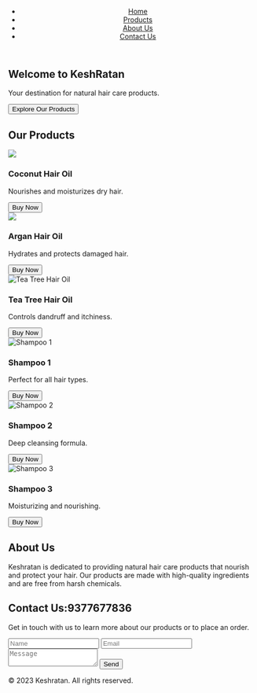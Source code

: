 <!DOCTYPE html>
<html lang="en">
<head>
    <meta charset="UTF-8">
    <meta name="viewport" content="width=device-width, initial-scale=1.0">
    <title>KeshRatan - Hair Products</title>
    <link rel="stylesheet" href="styles.css">
</head>
<body>
    <header>
        <nav>
            <ul>
                <li><a href="#home">Home</a></li>
                <li><a href="#products">Products</a></li>
                <li><a href="#about">About Us</a></li>
                <li><a href="#contact">Contact Us</a></li>
            </ul>
        </nav>
    </header>
    <main>
        <section id="home">
            <h1>Welcome to KeshRatan</h1>
            <p>Your destination for natural hair care products.</p>
            <button onclick="document.getElementById('products').scrollIntoView();">Explore Our Products</button>
        </section>
        <section id="products">
            <h2>Our Products</h2>
            <div class="product-grid">
                <div class="product-card">
                    <img src="https://www.pepperhub.in/wp-content/uploads/2023/01/Coconut-oil-.5L.webp">
                    <h3>Coconut Hair Oil</h3>
                    <p>Nourishes and moisturizes dry hair.</p>
                    <button>Buy Now</button>
                </div>
                <div class="product-card">
                    <img src="https://latourangelle.com/cdn/shop/articles/32_1200x1200.jpg?v=1647297916">
                    <h3>Argan Hair Oil</h3>
                    <p>Hydrates and protects damaged hair.</p>
                    <button>Buy Now</button>
                </div>
                <div class="product-card">
                    <img src="https://encrypted-tbn1.gstatic.com/shopping?q=tbn:ANd9GcQB0oJz5jJiPJQzYncs8EJWDC6n8KYgbJsqrh1VROo0VN7aOGeispfF7QjyDOUYD1lNGhTzlYnx0vUIAu9IYQZN8HIiC8ECMp7jL5LianEzqKdcJd9eSZdYHw" alt="Tea Tree Hair Oil">
                    <h3>Tea Tree Hair Oil</h3>
                    <p>Controls dandruff and itchiness.</p>
                    <button>Buy Now</button>
                </div>
            </div>
            <div class="product-card">
    <img src="https://via.placeholder.com/300x200?text=Shampoo+1" alt="Shampoo 1">
    <h3>Shampoo 1</h3>
    <p>Perfect for all hair types.</p>
    <button>Buy Now</button>
</div>
<div class="product-card">
    <img src="https://via.placeholder.com/300x200?text=Shampoo+2" alt="Shampoo 2">
    <h3>Shampoo 2</h3>
    <p>Deep cleansing formula.</p>
    <button>Buy Now</button>
</div>
<div class="product-card">
    <img src="https://via.placeholder.com/300x200?text=Shampoo+3" alt="Shampoo 3">
    <h3>Shampoo 3</h3>
    <p>Moisturizing and nourishing.</p>
    <button>Buy Now</button>
</div>
        </section>
        <section id="about">
            <h2>About Us</h2>
            <p>Keshratan is dedicated to providing natural hair care products that nourish and protect your hair. Our products are made with high-quality ingredients and are free from harsh chemicals.</p>
        </section>
        <section id="contact">
            <h2>Contact Us:9377677836</h2>
            <p>Get in touch with us to learn more about our products or to place an order.</p>
            <form>
                <input type="text" placeholder="Name" required>
                <input type="email" placeholder="Email" required>
                <textarea placeholder="Message" required></textarea>
                <button type="submit">Send</button>
            </form>
        </section>
    </main>
    <footer>
        <p>&copy; 2023 Keshratan. All rights reserved.</p>
    </footer>
</body>
</html>
